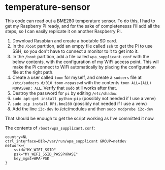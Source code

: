 # temperature-sensor

This code can read out a BME280 temperature sensor. To do this, I had to get my
Raspberry Pi ready, and for the sake of completenesss I'll add all the steps, so
I can easily replicate it on another Raspberry Pi.

1. Download Raspbian and create a bootable SD card.
2. In the `/boot` partition, add an empty file called `ssh` to get the Pi to use
   SSH, so you don't have to connect a monitor to it to get into it.
3. In the `/boot` partition, add a file called `wpa_supplicant.conf` with the
   below contents, with the configuration of my WiFi access point. This will
   make the Pi connect to WiFi automatically by placing the configuration file
   at the right path.
4. Create a user called `toon` for myself, and create a `sudoers` file at
   `/etc/sudoers.d/010_toon-nopasswd` with the contents
   `toon ALL=(ALL) NOPASSWD: ALL`. Verify that `sudo` still works after that.
5. Destroy the password for `pi` by editing `/etc/shadow`.
6. `sudo apt-get install python-pip` (possibly not needed if I use a venv)
7. `sudo pip install RPi.bme280` (possibly not needed if I use a venv)
8. Add the line `i2c-dev` to /etc/modules and then `sudo modprobe i2c-dev`

That should be enough to get the script working as I've committed it now.

The contents of `/boot/wpa_supplicant.conf`:

    country=NL
    ctrl_interface=DIR=/var/run/wpa_supplicant GROUP=netdev
    network={
        ssid="MY_WIFI_SSID"
        psk="MY_WIFI_SSID_PASSPHRASE"
        key_mgmt=WPA-PSK
    }
